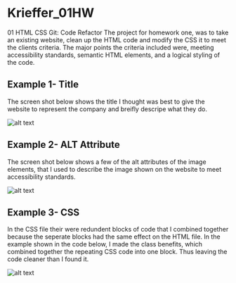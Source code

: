 # Krieffer_01HW
01 HTML CSS Git: Code Refactor
The project for homework one, was to take an existing website, clean up the HTML code and modify the CSS it to meet the clients criteria. The major points the criteria included were, meeting accessibility standards, semantic HTML elements, and a logical styling of the code.  

## Example 1- Title
The screen shot below shows the title I thought was best to give the website to represent the company and breifly descripe what they do.
 
![alt text](https://github.com/Krieffer21/Krieffer_01HW/tree/master/02-Homework/screen_shots/title)

## Example 2- ALT Attribute
The screen shot below shows a few of the alt attributes of the image elements, that I used to describe the image shown on the website to meet accessibility standards. 
 
![alt text](https://github.com/Krieffer21/Krieffer_01HW/tree/master/02-Homework/screen_shots/alt)

## Example 3- CSS
In the CSS file their were redundent blocks of code that I combined together because the seperate blocks  had the same effect on the HTML file. In the example shown in the code below, I made the class benefits, which combined together the repeating CSS code into one block. Thus leaving the code cleaner than I found it. 

![alt text](https://github.com/Krieffer21/Krieffer_01HW/tree/master/02-Homework/screen_shots/benefits)

